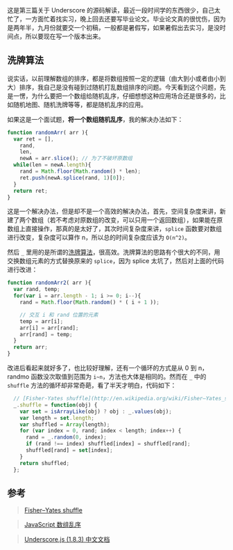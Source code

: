 这是第三篇关于 Underscore 的源码解读，最近一段时间学的东西很少，自己太忙了，一方面忙着找实习，晚上回去还要写毕业论文。毕业论文真的很忧伤，因为是两年半，九月份就要交一个初稿，一般都是暑假写，如果暑假出去实习，是没时间点，所以要现在写一个版本出来。

## 洗牌算法

说实话，以前理解数组的排序，都是将数组按照一定的逻辑（由大到小或者由小到大）排序，我自己是没有碰到过随机打乱数组排序的问题。今天看到这个问题，先是一愣，为什么要把一个数组给随机乱序，仔细想想这种应用场合还是很多的，比如随机地图、随机洗牌等等，都是随机乱序的应用。

如果这是一个面试题，**将一个数组随机乱序**，我的解决办法如下：

```javascript
function randomArr( arr ){
  var ret = [],
    rand,
    len,
    newA = arr.slice(); // 为了不破坏原数组
  while(len = newA.length){
    rand = Math.floor(Math.random() * len);
    ret.push(newA.splice(rand, 1)[0]);
  }
  return ret;
}
```

这是一个解决办法，但是却不是一个高效的解决办法，首先，空间复杂度来讲，新建了两个数组（若不考虑对原数组的改变，可以只用一个返回数组），如果能在原数组上直接操作，那真的是太好了，其次时间复杂度来讲，`splice` 函数要对数组进行改变，复杂度可以算作 n，所以总的时间复杂度应该为 `O(n^2)`。

然后 `_` 里用的是所谓的[洗牌算法](https://en.wikipedia.org/wiki/Fisher%E2%80%93Yates_shuffle)，很高效。洗牌算法的思路有个很大的不同，用交换数组元素的方式替换原来的 `splice`，因为 splice 太坑了，然后对上面的代码进行改进：

```javascript
function randomArr2( arr ){
  var rand, temp;
  for(var i = arr.length - 1; i >= 0; i--){
    rand = Math.floor(Math.random() * ( i + 1 ));

    // 交互 i 和 rand 位置的元素
    temp = arr[i];
    arr[i] = arr[rand];
    arr[rand] = temp;
  }
  return arr;
}
```

改进后看起来就好多了，也比较好理解，还有一个循环的方式是从 0 到 n，randmo 函数没次取值到范围为 `i~n`，方法也大体是相同的。然而在 `_` 中的 `shuffle` 方法的循环却非常奇葩，看了半天才明白，代码如下：

```javascript
  // [Fisher-Yates shuffle](http://en.wikipedia.org/wiki/Fisher–Yates_shuffle).
  _.shuffle = function(obj) {
    var set = isArrayLike(obj) ? obj : _.values(obj);
    var length = set.length;
    var shuffled = Array(length);
    for (var index = 0, rand; index < length; index++) {
      rand = _.random(0, index);
      if (rand !== index) shuffled[index] = shuffled[rand];
      shuffled[rand] = set[index];
    }
    return shuffled;
  };
```

## 参考

>[Fisher–Yates shuffle](https://en.wikipedia.org/wiki/Fisher%E2%80%93Yates_shuffle)

>[JavaScript 数组乱序](https://github.com/hanzichi/underscore-analysis/issues/15)

>[Underscore.js (1.8.3) 中文文档](http://www.css88.com/doc/underscore/)